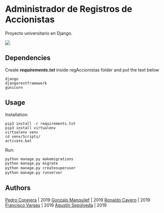 # Administrador de Registros de Accionistas

Proyecto universitario en Django.

![](https://i.imgur.com/FnBMhZZ.jpg?1)

## Dependencies
Create _**requirements.txt**_ inside regAccionistas folder and put the text below
```text
django
djangorestframework
gunicorn
```

## Usage
Installation:
```shell
pip3 install -r requirements.txt
pip3 install virtualenv
virtualenv venv
cd venv/Scripts/
activate.bat
```

Run:
```python
python manage.py makemigrations
python manage.py migrate
python manage.py createsuperuser
python manage.py runserver
```

## Authors
[Pedro Conejera](https://github.com/PedroConejera) | 2019
[Gonzalo Manquilef](https://github.com/Noygan) | 2019
[Ronaldo Cavero](https://github.com/jcvron) | 2019
[Francisco Vargas](https://github.com/Tostin) | 2019
[Agustín Sepúlveda](https://github.com/Dreeakonee) | 2019